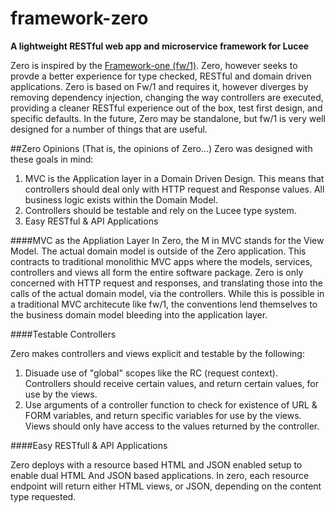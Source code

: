 # framework-zero
**A lightweight RESTful web app and microservice framework for Lucee**

Zero is inspired by the [Framework-one (fw/1)](https://github.com/framework-one/fw1). Zero, however seeks to provde a better experience for type checked, RESTful and domain driven applications. Zero is based on Fw/1 and requires it, however diverges by removing dependency injection, changing the way controllers are executed, providing a cleaner RESTful experience out of the box, test first design, and specific defaults. In the future, Zero may be standalone, but fw/1 is very well designed for a number of things that are useful. 

##Zero Opinions
(That is, the opinions of Zero...)
Zero was designed with these goals in mind:

1. MVC is the Application layer in a Domain Driven Design. This means that controllers should deal only with HTTP request and Response values. All business logic exists within the Domain Model. 
2. Controllers should be testable and rely on the Lucee type system.
3. Easy RESTful & API Applications

####MVC as the Appliation Layer
In Zero, the M in MVC stands for the View Model. The actual domain model is outside of the Zero application. This contracts to traditional monolithic MVC apps where the models, services, controllers and views all form the entire software package. Zero is only concerned with HTTP request and responses, and translating those into the calls of the actual domain model, via the controllers. While this is possible in a traditional MVC architecute like fw/1, the conventions lend themselves to the business domain model bleeding into the application layer.

####Testable Controllers

Zero makes controllers and views explicit and testable by the following:

1. Disuade use of "global" scopes like the RC (request context). Controllers should receive certain values, and return certain values, for use by the views.
2. Use arguments of a controller function to check for existence of URL & FORM variables, and return specific variables for use by the views. Views should only have access to the values returned by the controller.

####Easy RESTfull & API Applications

Zero deploys with a resource based HTML and JSON enabled setup to enable dual HTML And JSON based applications. In zero, each resource endpoint will return either HTML views, or JSON, depending on the content type requested.


 
